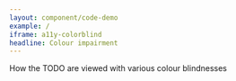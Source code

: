 ```yaml
---
layout: component/code-demo
example: /
iframe: a11y-colorblind
headline: Colour impairment
---
```



How the TODO are viewed with various colour blindnesses
